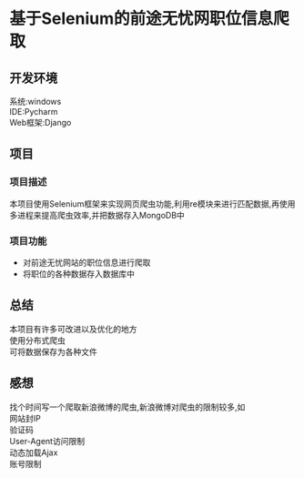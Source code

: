 基于Selenium的前途无忧网职位信息爬取 
=======
## 开发环境
系统:windows <br>
IDE:Pycharm <br>
Web框架:Django <br>

## 项目

### 项目描述
本项目使用Selenium框架来实现网页爬虫功能,利用re模块来进行匹配数据,再使用多进程来提高爬虫效率,并把数据存入MongoDB中        <br>

### 项目功能
*  对前途无忧网站的职位信息进行爬取
*  将职位的各种数据存入数据库中


## 总结
本项目有许多可改进以及优化的地方  <br>
使用分布式爬虫<br>
可将数据保存为各种文件<br>

## 感想
找个时间写一个爬取新浪微博的爬虫,新浪微博对爬虫的限制较多,如  <br>
网站封IP     <br>
验证码   <br>
User-Agent访问限制 <br>
动态加载Ajax  <br>
账号限制  <br>
